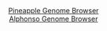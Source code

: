 <div id="Pineapple_Genome_Browser" align="center">
  <a href="https://igv.org/app/?sessionURL=blob:zZNra9swFIb_i6BlA8fXOI4NZTi3Nk3pSrI0LKUYRZYdLbbkSoqdC_nvOysb.7JC82FjYIx9kK33ffz4iGoqFRMcRcg1Hd90HGQgtRbNDJdVQe9xSRWKMlwoaiBJMyopJxRFR5RhpfF8egdPrrWuVGRZTFetEvNcmMozcYkPguNGmUSUVl8UBV4JibWQyupJXAuL5XWroStcVSbs7Zm.lWKNLVxUa8GVsCrK86SB9yW_RklOuShpUm4LzV4DJJAHMqZmhj_Fi1lMCFVqQvfj9CqejONHbzhfXnf6y_nnm8W8s7icsZxjvZX0ajk9FA8348XNbvN44Y4u3B7vTupbfzPdjarbzYU3uBzuKiapunICJ_CCIPDaAIfxlO7.p95wsDO7Q9k4d_bT_v237rjnD0aEp5p5JczXX.7IG91PBioE2YIPiKxlEDm24dkdw3c7rR.XTtew7RAIScFQ9PRsIC0x2cDypyPS.wqsQYq.bF8FMpCQKZUoaoW2HThh6PrtoG2HoXMyjmgri7.HdzSfhoHtxq7bSTJWaFA6TRSvlIk5N2uSmfnhTJ7ZUjUPMsBN.xoQBkpObkk4LIdf7.KX_I80fSAAm79.RKj6nkz_xL33BDH16lzhmqw3j5uNdhe9wWboLxsCv1w.gdOjvZqJNxGdhycTssQa1sMEbn86V2PJMNcwqJliK1YwvV8ASdGgyHE9UBcRUQhwEcl89cE2bMPx7Y._FfVOz6fv">Pineapple Genome Browser</a>
</div>
<div id="Alphonso_Genome_Browser" align="center">
  <a href="https://igv.org/app/?sessionURL=blob:zZJRb5swFIX_i6VWm0TAQAIBqZqSru2ytOuWjKZLVSEDhlg1tmcbCI3y3.dWm_aySs3Dpkl.sK.ufc85_nagxVIRzkAMPNsd2a4LLKA2vFuiWlD8CdVYgbhEVGELSFxiiVmOQbwDJVIaJYtLc3OjtVCx4xAtBjViFbeVb6MaPXKGOmXnvHZOOaUo4xJpLpUzlajlDqnaQYczJIRtZvv2yCmQRg6iYsOZ4o7ArEo78176q5RWmPEap3VDNXkWkBo9RmNhl.jdZLWc5DlWao77WXEymc8mN_5Zsr4ITtfJ9YdVEqyOl6RiSDcSn0QNqa.OvOmQd24dXH5Nbok5Ibx88PJADI_898dnW0EkVidu6IZ.GI6HT.EQVuDt_.TbLHKgd9LPxp1HJ_nHjCU0uP3MVjqs_a1YVC_43luA8rwxLIB8I8PYhZYPA2vkBYOnrTu2IIxMOpITEN_dW0BLlD.Y9rsd0L0wxACFvzfP8FiAywJLEA8iCEM3irzRMBzCKHL31g40kv69aM.TRRRCb.J5QVoSqg3ORaqYUDZizG7z0q4eD8xy2GZn44U48s5v54r1sGz5BV3rZpP1MHmRIjP8.QON1ddo.ifcvUaIrbNDYWOrKyyK_stse7lYRyanaUCnywd9rb_dzP4YkGfsHhZOyWWNtOk3FXP8SVyLJEFMm0JLFMkIJbpfmRx5B2LX8w24IOeUGxKBrLI30IKWO4JvfwPq7._3PwA-">Alphonso Genome Browser</a>
</div>
